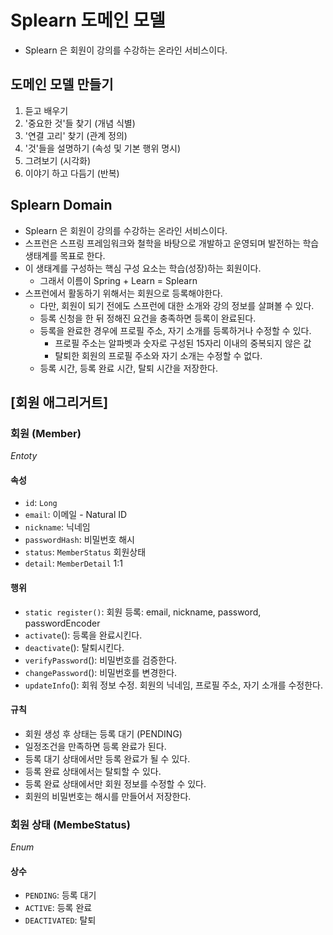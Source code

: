 # Splearn 도메인 모델
- Splearn 은 회원이 강의를 수강하는 온라인 서비스이다.

## 도메인 모델 만들기
1. 듣고 배우기
2. '중요한 것'들 찾기 (개념 식별)
3. '연결 고리' 찾기 (관계 정의)
4. '것'들을 설명하기 (속성 및 기본 행위 명시)
5. 그려보기 (시각화)
6. 이야기 하고 다듬기 (반복)

## Splearn Domain
- Splearn 은 회원이 강의를 수강하는 온라인 서비스이다.
- 스프런은 스프링 프레임워크와 철학을 바탕으로 개발하고 운영되며 발전하는 학습 생태계를 목표로 한다.
- 이 생태계를 구성하는 핵심 구성 요소는 학습(성장)하는 회원이다.
  - 그래서 이름이 Spring + Learn = Splearn
- 스프런에서 활동하기 위해서는 회원으로 등록해야한다.
  - 다만, 회원이 되기 전에도 스프런에 대한 소개와 강의 정보를 살펴볼 수 있다.
  - 등록 신청을 한 뒤 정해진 요건을 충족하면 등록이 완료된다.
  - 등록을 완료한 경우에 프로필 주소, 자기 소개를 등록하거나 수정할 수 있다.
    - 프로필 주소는 알파벳과 숫자로 구성된 15자리 이내의 중복되지 않은 값
    - 탈퇴한 회원의 프로필 주소와 자기 소개는 수정할 수 없다.
  - 등록 시간, 등록 완료 시간, 탈퇴 시간을 저장한다. 

## [회원 애그리거트]

### 회원 (Member)
_Entoty_
#### 속성
- `id`: `Long`
- `email`: 이메일 - Natural ID
- `nickname`: 닉네임
- `passwordHash`: 비밀번호 해시
- `status`: `MemberStatus` 회원상태
- `detail`: `MemberDetail` 1:1

#### 행위
- `static register()`: 회원 등록: email, nickname, password, passwordEncoder
- `activate`(): 등록을 완료시킨다.
- `deactivate`(): 탈퇴시킨다.
- `verifyPassword`(): 비밀번호를 검증한다.
- `changePassword`(): 비밀번호를 변경한다.
- `updateInfo`(): 회워 정보 수정. 회원의 닉네임, 프로필 주소, 자기 소개를 수정한다.

#### 규칙
- 회원 생성 후 상태는 등록 대기 (PENDING)
- 일정조건을 만족하면 등록 완료가 된다.
- 등록 대기 상태에서만 등록 완료가 될 수 있다.
- 등록 완료 상태에서는 탈퇴할 수 있다.
- 등록 완료 상태에서만 회원 정보를 수정할 수 있다.
- 회원의 비밀번호는 해시를 만들어서 저장한다.

### 회원 상태 (MembeStatus)
_Enum_
#### 상수
- `PENDING`: 등록 대기
- `ACTIVE`: 등록 완료
- `DEACTIVATED`: 탈퇴